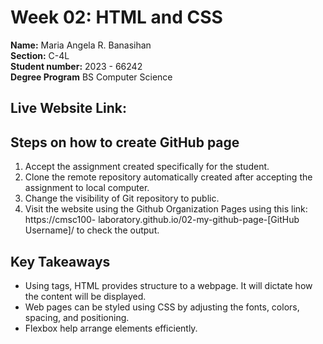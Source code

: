 # Week 02: HTML and CSS

**Name:** Maria Angela R. Banasihan <br/>
**Section:** C-4L <br/>
**Student number:** 2023 - 66242 <br/>
**Degree Program** BS Computer Science <br/>

## Live Website Link: <br/>

## Steps on how to create GitHub page <br/>
1. Accept the assignment created specifically for the student. <br/>
2. Clone the remote repository automatically created after accepting the assignment to local computer. <br/>
3. Change the visibility of Git repository to public. <br/>
4. Visit the website using the Github Organization Pages using this link: https://cmsc100-
laboratory.github.io/02-my-github-page-[GitHub Username]/ to check the output. <br/>

## Key Takeaways <br/>
- Using tags, HTML provides structure to a webpage. It will dictate how the content will be displayed.
- Web pages can be styled using CSS by adjusting the fonts, colors, spacing, and positioning. 
- Flexbox help arrange elements efficiently.
